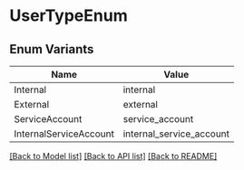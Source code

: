 # UserTypeEnum

## Enum Variants

| Name | Value |
|---- | -----|
| Internal | internal |
| External | external |
| ServiceAccount | service_account |
| InternalServiceAccount | internal_service_account |


[[Back to Model list]](../README.md#documentation-for-models) [[Back to API list]](../README.md#documentation-for-api-endpoints) [[Back to README]](../README.md)


